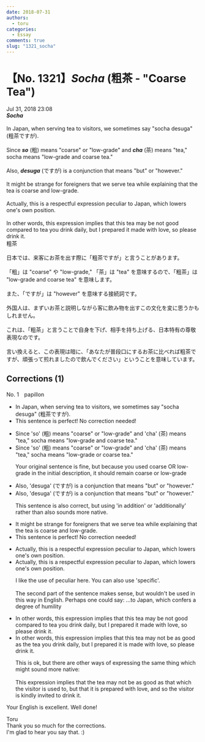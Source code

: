 ```yaml
---
date: 2018-07-31
authors:
  - toru
categories:
  - Essay
comments: true
slug: "1321_socha"
---
```


# 【No. 1321】<strong><em>Socha</strong></em> (粗茶 - "Coarse Tea")
<div class="date">Jul 31, 2018 23:08</div>
<div id="post"><div id="body_show_ori">
<strong><em>Socha</strong></em><br/><br/>In Japan, when serving tea to visitors, we sometimes say "socha desuga" (粗茶ですが).<br/><br/>Since <strong><em>so</em></strong> (粗) means "coarse" or "low-grade" and <strong><em>cha</em></strong> (茶) means "tea," socha means "low-grade and coarse tea."<br/><br/>Also, <strong><em>desuga</em></strong> (ですが) is a conjunction that means "but" or "however."<br/><br/>It might be strange for foreigners that we serve tea while explaining that the tea is coarse and low-grade.<br/><br/>Actually, this is a respectful expression peculiar to Japan, which lowers one's own position.<br/><br/>In other words, this expression implies that this tea may be not good compared to tea you drink daily, but I prepared it made with love, so please drink it.
</div></div>

<!-- more -->

<div id="post_ja"><div id="body_show_mo">
粗茶<br/><br/>日本では、来客にお茶を出す際に「粗茶ですが」と言うことがあります。<br/><br/>「粗」は "coarse" や "low-grade," 「茶」は "tea" を意味するので、「粗茶」は "low-grade and coarse tea" を意味します。<br/><br/>また、「ですが」は "however" を意味する接続詞です。<br/><br/>外国人は、まずいお茶と説明しながら客に飲み物を出すこの文化を変に思うかもしれません。<br/><br/>これは、「粗茶」と言うことで自身を下げ、相手を持ち上げる、日本特有の尊敬表現なのです。<br/><br/>言い換えると、この表現は暗に、「あなたが普段口にするお茶に比べれば粗茶ですが、頑張って煎れましたので飲んでください」ということを意味しています。
</div></div>

## Corrections (1)
<div id="block"><div class="first_name"> No. 1　<span class="just_name">papillon</span></div><div id="block2">
<ul class="correction_field">
<li class="incorrect">In Japan, when serving tea to visitors, we sometimes say "socha desuga" (粗茶ですが).</li>
<li class="corrected perfect">This sentence is perfect! No correction needed!</li>
</ul>
<ul class="correction_field">
<li class="incorrect">Since 'so' (粗) means "coarse" or "low-grade" and 'cha' (茶) means "tea," socha means "low-grade and coarse tea."</li>
<li class="corrected correct">
Since 'so' (粗) means "coarse" or "low-grade" and 'cha' (茶) means "tea," socha means "low-grade <span class="f_blue">or</span> coarse tea."
<p class="correction_comment">Your original sentence is fine, but because you used coarse OR low-grade in the initial description, it should remain coarse or low-grade</p>
</li>
</ul>
<ul class="correction_field">
<li class="incorrect">Also, 'desuga' (ですが) is a conjunction that means "but" or "however."</li>
<li class="corrected correct">
Also, 'desuga' (ですが) is a conjunction that means "but" or "however."
<p class="correction_comment">This sentence is also correct, but using 'in addition' or 'additionally' rather than also sounds more native.</p>
</li>
</ul>
<ul class="correction_field">
<li class="incorrect">It might be strange for foreigners that we serve tea while explaining that the tea is coarse and low-grade.</li>
<li class="corrected perfect">This sentence is perfect! No correction needed!</li>
</ul>
<ul class="correction_field">
<li class="incorrect">Actually, this is a respectful expression peculiar to Japan, which lowers one's own position.</li>
<li class="corrected correct">
Actually, this is a respectful expression peculiar to Japan, which lowers one's own position.
<p class="correction_comment">I like the use of peculiar here. You can also use 'specific'. <br/><br/>The second part of the sentence makes sense, but wouldn't be used in this way in English. Perhaps one could say: ...to Japan, which confers a degree of humility</p>
</li>
</ul>
<ul class="correction_field">
<li class="incorrect">In other words, this expression implies that this tea may be not good compared to tea you drink daily, but I prepared it made with love, so please drink it.</li>
<li class="corrected correct">
In other words, this expression implies that this tea may <span class="f_blue">not be as good as the</span> tea you drink daily, but <span class="f_red"><span class="sline">I prepared</span></span> it <span class="f_blue">is</span> made with love, so please drink it.
<p class="correction_comment">This is ok, but there are other ways of expressing the same thing which might sound more native:<br/><br/>This expression implies that the tea may not be as good as that which the visitor is used to, but that it is prepared with love, and so the visitor is kindly invited to drink it.</p>
</li>
</ul>
<p class="comment_small">
 Your English is excellent. Well done!
</p>

</div><div class="name"><span class="just_name">Toru</span><br>
Thank you so much for the corrections. <br/>I'm glad to hear you say that. :)
</div>
</div>
